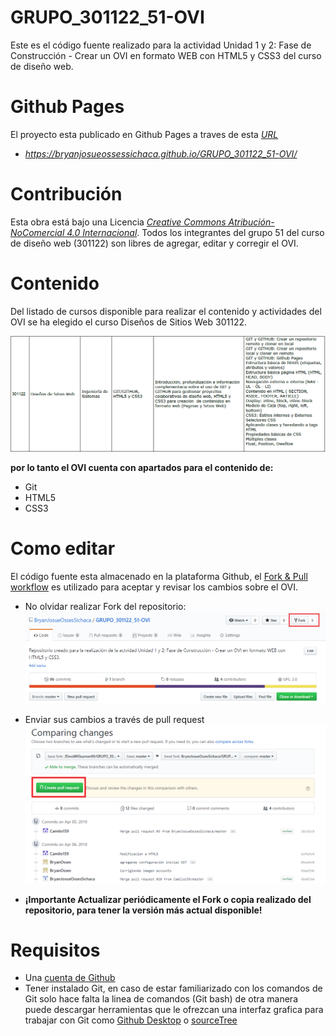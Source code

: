 # GRUPO_301122_51-OVI

Este es el código fuente realizado para la actividad Unidad 1 y 2: Fase de Construcción - Crear un OVI en formato WEB con HTML5 y CSS3 del curso de diseño web.

# Github Pages

El proyecto esta publicado en Github Pages a traves de esta [*URL*](https://bryanjosueossessichaca.github.io/GRUPO_301122_51-OVI/) 

* *https://bryanjosueossessichaca.github.io/GRUPO_301122_51-OVI/*

# Contribución

Esta obra está bajo una Licencia [*Creative Commons Atribución-NoComercial 4.0 Internacional*](https://creativecommons.org/licenses/by-nc/4.0/).
Todos los integrantes del grupo 51 del curso de diseño web (301122) son libres de agregar, editar y corregir el OVI. 

# Contenido

Del listado de cursos disponible para realizar el contenido y actividades del OVI se ha elegido el curso Diseños de Sitios Web 301122.

![contenido button](Imagenes/contenido.png)

**por lo tanto el OVI cuenta con apartados para el contenido de:**

* Git
* HTML5
* CSS3

# Como editar

El código fuente esta almacenado en la plataforma Github, el [Fork & Pull workflow](https://help.github.com/articles/using-pull-requests) es utilizado para aceptar y revisar los cambios sobre el OVI.

* No olvidar realizar Fork del repositorio:
![Fork button](Imagenes/fork.png)

* Enviar sus cambios a través de pull request
![pullRequest button](Imagenes/pull-request.png)

* **¡Importante Actualizar periódicamente el Fork o copia realizado del repositorio, para tener la versión más actual disponible!**

# Requisitos

* Una [cuenta de Github](https://github.com)
* Tener instalado Git, en caso de estar familiarizado con los comandos de Git solo hace falta la linea de comandos (Git bash) de otra manera puede descargar herramientas que le ofrezcan una interfaz grafica para trabajar con Git como [Github Desktop](https://desktop.github.com/) o [sourceTree](https://www.sourcetreeapp.com/)

